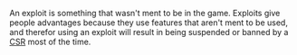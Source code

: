 An exploit is something that wasn't ment to be in the game. Exploits give people
advantages because they use features that aren't ment to be used, and therefor
using an exploit will result in being suspended or banned by a [CSR](CSR.md)
most of the time.

<!--[Category:Terminology](Category:Terminology.md)-->
